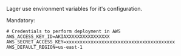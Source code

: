 Lager use environment variables for it's configuration.

Mandatory:
```
# Credentials to perform deployment in AWS
AWS_ACCESS_KEY_ID=AKIAXXXXXXXXXXXXXXXX
AWS_SECRET_ACCESS_KEY=xxxxxxxxxxxxxxxxxxxxxxxxxxxxxxxxxxxxxxxx
AWS_DEFAULT_REGION=us-east-1
```
